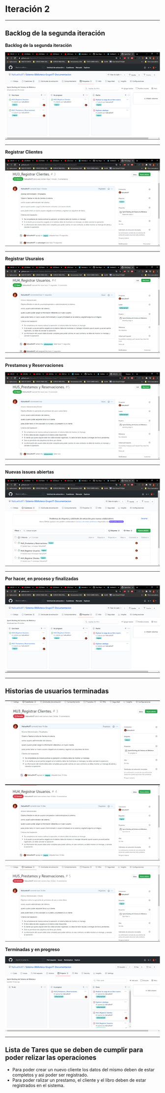 # Iteración 2

---

## Backlog de la  segunda iteración

**Backlog de la segunda iteración**


![](/figuras/backlogggg.png)

---

**Registrar Clientes**

![](/figuras/issues%20hu3reistrar%20clientes.png)

---

**Registrar Usuraios**

![](/figuras/issues%20hu4%20registrar%20usuarios.png)

---

**Prestamos y Reservaciones**

![](/figuras/issues%20hu5%20registrar%20usuarios.png)

---

**Nuevas issues abiertas**

![](/figuras/nuevas%20issues%20abiertas.png)

---

**Por hacer, en proceso y finalizadas**

![](/figuras/backlogggg.png)


---
## Historias de usuarios terminadas 


![](/figuras/Hu3-TERMINADA.jpg)

![](/figuras/Hu4-TERMINADA.jpg)

![](/figuras/Hu5-TERMINADA.jpg)

**Terminadas y en progreso**

![](/figuras/backlog%20it2-progresopng.jpg)




---
## Lista de Tares que se deben de cumplir para poder relizar las operaciones



- Para poder crear un nuevo cliente los datos del mismo deben de estar completos y asi poder ser registrado.
- Para poder ralizar un prestamo, el cliente y el libro deben de estar registrados en el sistema.
